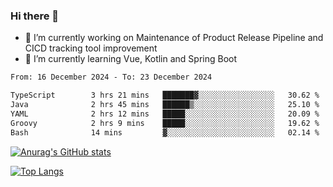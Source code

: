 ### Hi there 👋

- 🔭 I’m currently working on Maintenance of Product Release Pipeline and CICD tracking tool improvement
- 🌱 I’m currently learning Vue, Kotlin and Spring Boot

<!--START_SECTION:waka-->

```txt
From: 16 December 2024 - To: 23 December 2024

TypeScript        3 hrs 21 mins   ███████▓░░░░░░░░░░░░░░░░░   30.62 %
Java              2 hrs 45 mins   ██████▒░░░░░░░░░░░░░░░░░░   25.10 %
YAML              2 hrs 12 mins   █████░░░░░░░░░░░░░░░░░░░░   20.09 %
Groovy            2 hrs 9 mins    █████░░░░░░░░░░░░░░░░░░░░   19.62 %
Bash              14 mins         ▓░░░░░░░░░░░░░░░░░░░░░░░░   02.14 %
```

<!--END_SECTION:waka-->

[![Anurag's GitHub stats](https://github-readme-stats.vercel.app/api?username=yunhao981&show_icons=true&theme=solarized-dark)](https://github.com/anuraghazra/github-readme-stats)

[![Top Langs](https://github-readme-stats.vercel.app/api/top-langs/?username=yunhao981&theme=solarized-dark&layout=compact)](https://github.com/anuraghazra/github-readme-stats)

<!--
**yunhao981/yunhao981** is a ✨ _special_ ✨ repository because its `README.md` (this file) appears on your GitHub profile.

Here are some ideas to get you started:

- 🔭 I’m currently working on Maintenance of Release Pipeline and CICD tracking tool improvement
- 🌱 I’m currently learning Vue, Kotlin and Spring Boot
- 👯 I’m looking to collaborate on ...
- 🤔 I’m looking for help with ...
- 💬 Ask me about ...
- 📫 How to reach me: ...
- 😄 Pronouns: ...
- ⚡ Fun fact: ...
-->


